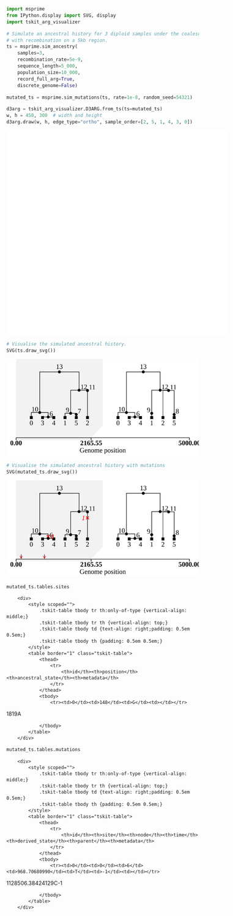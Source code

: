 ```python
import msprime
from IPython.display import SVG, display
import tskit_arg_visualizer
```


```python
# Simulate an ancestral history for 3 diploid samples under the coalescent
# with recombination on a 5kb region.
ts = msprime.sim_ancestry(
    samples=3,
    recombination_rate=5e-9,
    sequence_length=5_000,
    population_size=10_000,
    record_full_arg=True,
    discrete_genome=False)
```


```python
mutated_ts = msprime.sim_mutations(ts, rate=1e-8, random_seed=54321)
```


```python
d3arg = tskit_arg_visualizer.D3ARG.from_ts(ts=mutated_ts)
w, h = 450, 300  # width and height
d3arg.draw(w, h, edge_type="ortho", sample_order=[2, 5, 1, 4, 3, 0])
```


<style>.d3arg {
    position: relative;
    display: flex;
    flex-direction: column;
    justify-content: center;
    align-items: center;
    background-color: white;
    padding: 20px 20px 60px 20px;
}

.d3arg:hover .dashboard {
    visibility: visible;
}

.dashboard {
    display: flex;
    visibility: hidden;
}

.dashboard button {
    position: relative;
    font-size: 30px;
    border: 0px;
    background-color: white;
    width: 30px;
    height: 30px;
}

.dashboard button .tip {
    width: 120px;
    font-size: 12px;
    background-color: lightgrey;
    color: #053e4e;
    text-align: center;
    padding: 5px 0px;
    position: absolute;
    z-index: 1;
    top: 100%;
    left: 50%; 
    margin-left: -60px;
    visibility: hidden;
}

.dashboard button:hover .desc {
    visibility: visible;
}

.dashboard path {
    fill: grey;
}

.dashboard button:hover path {
    fill: #053e4e;
}

.dashboard button:active path {
    fill: #1eebb1;
}

.yaxis path {
    stroke: #053e4e;
    stroke-width: 3px;
}

.yaxis line {
    stroke: #053e4e;
    stroke-width: 3px;
}

.yaxis text {
    fill: #053e4e;
    stroke: 1px;
}

.node {
    fill: #1eebb1;
    stroke: #053e4e;
    stroke-width: 4px;
}

.hiddennode {
    fill: lightgrey;
    stroke: lightgrey;
    stroke-width: 4px;
}

.underlink {
    stroke: #ffffff;
    stroke-width: 12px;
    fill: none;
}

.link {
    stroke: #053e4e;
    stroke-width: 4px;
    fill: none;
}

.hiddenlink {
    stroke: lightgrey;
    stroke-width: 4px;
    fill: none;
}

.labels {
    text-anchor: middle;
}

.label {
    fill: #053e4e;
    font-family: Arial;
    font-size: 12px;
}

.hiddenlabel {
    fill: lightgrey;
    font-family: Arial;
    font-size: 12px;
}

svg {
    display: block;
}

button {
    display: block;
    cursor: pointer;
}

.saving {
    display: flex;
    flex-direction: row;
}

.saving .message {
    display: none;
}</style><script src='https://d3js.org/d3.v7.min.js'></script><div id='arg_4473289654'class='d3arg' style='min-width:540px; min-height:455px;'></div><script>var line = d3.line();
var step = d3.line().curve(d3.curveStep);
var stepAfter = d3.line().curve(d3.curveStepAfter);
var stepBefore = d3.line().curve(d3.curveStepBefore);

function draw_force_diagram() {

    var graph = {'nodes': [{'id': 0, 'flag': 1, 'time': 0.0, 'time_01': 1.0, 'logtime_01': 1.0, 'rank_01': 1.0, 'child_of': [10], 'parent_of': [], 'label': '0', 'fx': 450.0, 'fy': 250.0, 'y': 250.0}, {'id': 1, 'flag': 1, 'time': 0.0, 'time_01': 1.0, 'logtime_01': 1.0, 'rank_01': 1.0, 'child_of': [9], 'parent_of': [], 'label': '1', 'fx': 240.0, 'fy': 250.0, 'y': 250.0}, {'id': 2, 'flag': 1, 'time': 0.0, 'time_01': 1.0, 'logtime_01': 1.0, 'rank_01': 1.0, 'child_of': [11], 'parent_of': [], 'label': '2', 'fx': 100.0, 'fy': 250.0, 'y': 250.0}, {'id': 3, 'flag': 1, 'time': 0.0, 'time_01': 1.0, 'logtime_01': 1.0, 'rank_01': 1.0, 'child_of': [6], 'parent_of': [], 'label': '3', 'fx': 380.0, 'fy': 250.0, 'y': 250.0}, {'id': 4, 'flag': 1, 'time': 0.0, 'time_01': 1.0, 'logtime_01': 1.0, 'rank_01': 1.0, 'child_of': [6], 'parent_of': [], 'label': '4', 'fx': 310.0, 'fy': 250.0, 'y': 250.0}, {'id': 5, 'flag': 1, 'time': 0.0, 'time_01': 1.0, 'logtime_01': 1.0, 'rank_01': 1.0, 'child_of': [7], 'parent_of': [], 'label': '5', 'fx': 170.0, 'fy': 250.0, 'y': 250.0}, {'id': 6, 'flag': 0, 'time': 220.4527441218569, 'time_01': 0.9880401587755187, 'logtime_01': 0.45018602023491705, 'rank_01': 0.8571428571428572, 'child_of': [10], 'parent_of': [3, 4], 'label': '6', 'x': 275.0, 'fy': 221.42857142857144, 'y': 221.42857142857144}, {'id': 7, 'flag': 131072, 'time': 1231.2805918618599, 'time_01': 0.9332014648304245, 'logtime_01': 0.2754321114686772, 'rank_01': 0.7142857142857143, 'child_of': [9], 'parent_of': [5], 'x_pos_reference': 5, 'label': '7/8', 'x': 275.0, 'fy': 192.85714285714286, 'y': 192.85714285714286}, {'id': 9, 'flag': 0, 'time': 1720.2334697010947, 'time_01': 0.9066751505016808, 'logtime_01': 0.24140864210115487, 'rank_01': 0.5714285714285714, 'child_of': [12], 'parent_of': [1, 7], 'label': '9', 'x': 275.0, 'fy': 164.28571428571428, 'y': 164.28571428571428}, {'id': 10, 'flag': 0, 'time': 2030.197794651527, 'time_01': 0.8898591923859063, 'logtime_01': 0.2245499115843398, 'rank_01': 0.4285714285714286, 'child_of': [13], 'parent_of': [0, 6], 'label': '10', 'x': 275.0, 'fy': 135.71428571428572, 'y': 135.71428571428572}, {'id': 11, 'flag': 0, 'time': 10939.096658575902, 'time_01': 0.40654011953008307, 'logtime_01': 0.05311549653488634, 'rank_01': 0.2857142857142858, 'child_of': [12], 'parent_of': [2, 7], 'label': '11', 'x': 275.0, 'fy': 107.14285714285717, 'y': 107.14285714285717}, {'id': 12, 'flag': 0, 'time': 11045.202029493497, 'time_01': 0.4007837684613129, 'logtime_01': 0.05213279009170402, 'rank_01': 0.1428571428571429, 'child_of': [13], 'parent_of': [9, 11], 'label': '12', 'x': 275.0, 'fy': 78.57142857142858, 'y': 78.57142857142858}, {'id': 13, 'flag': 0, 'time': 18432.74839389992, 'time_01': 0.0, 'logtime_01': -5.523359571046882e-06, 'rank_01': 0.0, 'child_of': [], 'parent_of': [10, 12], 'label': '13', 'x': 275.0, 'fy': 50.0, 'y': 50.0}], 'links': [{'source': 10, 'target': 0, 'bounds': '0.0-5000.0', 'alt_parent': '', 'alt_child': 6, 'region_fraction': 1.0}, {'source': 9, 'target': 1, 'bounds': '0.0-5000.0', 'alt_parent': '', 'alt_child': 7, 'region_fraction': 1.0}, {'source': 11, 'target': 2, 'bounds': '0.0-5000.0', 'alt_parent': '', 'alt_child': 7, 'region_fraction': 1.0}, {'source': 6, 'target': 3, 'bounds': '0.0-5000.0', 'alt_parent': '', 'alt_child': 4, 'region_fraction': 1.0}, {'source': 6, 'target': 4, 'bounds': '0.0-5000.0', 'alt_parent': '', 'alt_child': 3, 'region_fraction': 1.0}, {'source': 7, 'target': 5, 'bounds': '0.0-2165.5520936474204 2165.5520936474204-5000.0', 'alt_parent': '', 'alt_child': '', 'region_fraction': 1.0}, {'source': 10, 'target': 6, 'bounds': '0.0-5000.0', 'alt_parent': '', 'alt_child': 0, 'region_fraction': 1.0}, {'source': 9, 'target': 7, 'bounds': '0.0-2165.5520936474204', 'alt_parent': 11, 'alt_child': 1, 'region_fraction': 0.4331104187294841}, {'source': 11, 'target': 7, 'bounds': '2165.5520936474204-5000.0', 'alt_parent': 9, 'alt_child': 2, 'region_fraction': 0.5668895812705159}, {'source': 12, 'target': 9, 'bounds': '0.0-5000.0', 'alt_parent': '', 'alt_child': 11, 'region_fraction': 1.0}, {'source': 13, 'target': 10, 'bounds': '0.0-5000.0', 'alt_parent': '', 'alt_child': 12, 'region_fraction': 1.0}, {'source': 12, 'target': 11, 'bounds': '0.0-5000.0', 'alt_parent': '', 'alt_child': 9, 'region_fraction': 1.0}, {'source': 13, 'target': 12, 'bounds': '0.0-5000.0', 'alt_parent': '', 'alt_child': 10, 'region_fraction': 1.0}], 'breakpoints': [{'start': 0, 'stop': 2165.5520936474204, 'x_pos_01': 0.0, 'width_01': 0.4331104187294841, 'x_pos': 50.0, 'width': 194.89968842826784}, {'start': 2165.5520936474204, 'stop': 5000.0, 'x_pos_01': 0.4331104187294841, 'width_01': 0.5668895812705159, 'x_pos': 244.89968842826784, 'width': 255.10031157173216}]};
    var y_axis = {'include_labels': 'true', 'ticks': [250.0, 221.42857142857144, 192.85714285714286, 164.28571428571428, 135.71428571428572, 107.14285714285717, 78.57142857142858, 50.0], 'text': [0, 220, 1231, 1720, 2030, 10939, 11045, 18433], 'max_min': [250.0, 50.0], 'scale': 'rank'};
    var subset = [0, 1, 2, 3, 4, 5, 6, 7, 9, 10, 11, 12, 13];
    var evenly_distributed_positions = [100.0, 170.0, 240.0, 310.0, 380.0, 450.0];

    var dashboard = d3.select("#arg_4473289654").append("div").attr("class", "dashboard");

    var clipboard = dashboard.append("button")
        .on("click", function() {
            navigator.clipboard.writeText("{'arg': {'nodes': [{'id': 0, 'flag': 1, 'time': 0.0, 'time_01': 1.0, 'logtime_01': 1.0, 'rank_01': 1.0, 'child_of': [10], 'parent_of': [], 'label': '0', 'fx': 450.0, 'fy': 250.0, 'y': 250.0}, {'id': 1, 'flag': 1, 'time': 0.0, 'time_01': 1.0, 'logtime_01': 1.0, 'rank_01': 1.0, 'child_of': [9], 'parent_of': [], 'label': '1', 'fx': 240.0, 'fy': 250.0, 'y': 250.0}, {'id': 2, 'flag': 1, 'time': 0.0, 'time_01': 1.0, 'logtime_01': 1.0, 'rank_01': 1.0, 'child_of': [11], 'parent_of': [], 'label': '2', 'fx': 100.0, 'fy': 250.0, 'y': 250.0}, {'id': 3, 'flag': 1, 'time': 0.0, 'time_01': 1.0, 'logtime_01': 1.0, 'rank_01': 1.0, 'child_of': [6], 'parent_of': [], 'label': '3', 'fx': 380.0, 'fy': 250.0, 'y': 250.0}, {'id': 4, 'flag': 1, 'time': 0.0, 'time_01': 1.0, 'logtime_01': 1.0, 'rank_01': 1.0, 'child_of': [6], 'parent_of': [], 'label': '4', 'fx': 310.0, 'fy': 250.0, 'y': 250.0}, {'id': 5, 'flag': 1, 'time': 0.0, 'time_01': 1.0, 'logtime_01': 1.0, 'rank_01': 1.0, 'child_of': [7], 'parent_of': [], 'label': '5', 'fx': 170.0, 'fy': 250.0, 'y': 250.0}, {'id': 6, 'flag': 0, 'time': 220.4527441218569, 'time_01': 0.9880401587755187, 'logtime_01': 0.45018602023491705, 'rank_01': 0.8571428571428572, 'child_of': [10], 'parent_of': [3, 4], 'label': '6', 'x': 275.0, 'fy': 221.42857142857144, 'y': 221.42857142857144}, {'id': 7, 'flag': 131072, 'time': 1231.2805918618599, 'time_01': 0.9332014648304245, 'logtime_01': 0.2754321114686772, 'rank_01': 0.7142857142857143, 'child_of': [9], 'parent_of': [5], 'x_pos_reference': 5, 'label': '7/8', 'x': 275.0, 'fy': 192.85714285714286, 'y': 192.85714285714286}, {'id': 9, 'flag': 0, 'time': 1720.2334697010947, 'time_01': 0.9066751505016808, 'logtime_01': 0.24140864210115487, 'rank_01': 0.5714285714285714, 'child_of': [12], 'parent_of': [1, 7], 'label': '9', 'x': 275.0, 'fy': 164.28571428571428, 'y': 164.28571428571428}, {'id': 10, 'flag': 0, 'time': 2030.197794651527, 'time_01': 0.8898591923859063, 'logtime_01': 0.2245499115843398, 'rank_01': 0.4285714285714286, 'child_of': [13], 'parent_of': [0, 6], 'label': '10', 'x': 275.0, 'fy': 135.71428571428572, 'y': 135.71428571428572}, {'id': 11, 'flag': 0, 'time': 10939.096658575902, 'time_01': 0.40654011953008307, 'logtime_01': 0.05311549653488634, 'rank_01': 0.2857142857142858, 'child_of': [12], 'parent_of': [2, 7], 'label': '11', 'x': 275.0, 'fy': 107.14285714285717, 'y': 107.14285714285717}, {'id': 12, 'flag': 0, 'time': 11045.202029493497, 'time_01': 0.4007837684613129, 'logtime_01': 0.05213279009170402, 'rank_01': 0.1428571428571429, 'child_of': [13], 'parent_of': [9, 11], 'label': '12', 'x': 275.0, 'fy': 78.57142857142858, 'y': 78.57142857142858}, {'id': 13, 'flag': 0, 'time': 18432.74839389992, 'time_01': 0.0, 'logtime_01': -5.523359571046882e-06, 'rank_01': 0.0, 'child_of': [], 'parent_of': [10, 12], 'label': '13', 'x': 275.0, 'fy': 50.0, 'y': 50.0}], 'links': [{'source': 10, 'target': 0, 'bounds': '0.0-5000.0', 'alt_parent': '', 'alt_child': 6, 'region_fraction': 1.0}, {'source': 9, 'target': 1, 'bounds': '0.0-5000.0', 'alt_parent': '', 'alt_child': 7, 'region_fraction': 1.0}, {'source': 11, 'target': 2, 'bounds': '0.0-5000.0', 'alt_parent': '', 'alt_child': 7, 'region_fraction': 1.0}, {'source': 6, 'target': 3, 'bounds': '0.0-5000.0', 'alt_parent': '', 'alt_child': 4, 'region_fraction': 1.0}, {'source': 6, 'target': 4, 'bounds': '0.0-5000.0', 'alt_parent': '', 'alt_child': 3, 'region_fraction': 1.0}, {'source': 7, 'target': 5, 'bounds': '0.0-2165.5520936474204 2165.5520936474204-5000.0', 'alt_parent': '', 'alt_child': '', 'region_fraction': 1.0}, {'source': 10, 'target': 6, 'bounds': '0.0-5000.0', 'alt_parent': '', 'alt_child': 0, 'region_fraction': 1.0}, {'source': 9, 'target': 7, 'bounds': '0.0-2165.5520936474204', 'alt_parent': 11, 'alt_child': 1, 'region_fraction': 0.4331104187294841}, {'source': 11, 'target': 7, 'bounds': '2165.5520936474204-5000.0', 'alt_parent': 9, 'alt_child': 2, 'region_fraction': 0.5668895812705159}, {'source': 12, 'target': 9, 'bounds': '0.0-5000.0', 'alt_parent': '', 'alt_child': 11, 'region_fraction': 1.0}, {'source': 13, 'target': 10, 'bounds': '0.0-5000.0', 'alt_parent': '', 'alt_child': 12, 'region_fraction': 1.0}, {'source': 12, 'target': 11, 'bounds': '0.0-5000.0', 'alt_parent': '', 'alt_child': 9, 'region_fraction': 1.0}, {'source': 13, 'target': 12, 'bounds': '0.0-5000.0', 'alt_parent': '', 'alt_child': 10, 'region_fraction': 1.0}], 'breakpoints': [{'start': 0, 'stop': 2165.5520936474204, 'x_pos_01': 0.0, 'width_01': 0.4331104187294841, 'x_pos': 50.0, 'width': 194.89968842826784}, {'start': 2165.5520936474204, 'stop': 5000.0, 'x_pos_01': 0.4331104187294841, 'width_01': 0.5668895812705159, 'x_pos': 244.89968842826784, 'width': 255.10031157173216}]}, 'width': 500, 'height': 375, 'y_axis': {'include_labels': 'true', 'ticks': [250.0, 221.42857142857144, 192.85714285714286, 164.28571428571428, 135.71428571428572, 107.14285714285717, 78.57142857142858, 50.0], 'text': [0, 220, 1231, 1720, 2030, 10939, 11045, 18433], 'max_min': [250.0, 50.0], 'scale': 'rank'}, 'tree_highlighting': 'true', 'edge_type': 'ortho', 'variable_edge_width': 'false', 'subset_nodes': [0, 1, 2, 3, 4, 5, 6, 7, 9, 10, 11, 12, 13], 'include_node_labels': 'true', 'evenly_distributed_positions': [100.0, 170.0, 240.0, 310.0, 380.0, 450.0]}".replace(/'nodes': .*'links'/, "'nodes': " + JSON.stringify(graph.nodes) + ", 'links'").replaceAll("'", '"'));
            d3.select("#arg_4473289654 .copymessage").style("visibility", "visible");
            setTimeout( function() {
                d3.select("#arg_4473289654 .copymessage").style("visibility", "hidden");
            }, 1000);
        });
    clipboard.append("svg") //<!--! Font Awesome Free 6.4.2 by @fontawesome - https://fontawesome.com License - https://fontawesome.com/license (Commercial License) Copyright 2023 Fonticons, Inc. -->
        .attr("xmlns", "http://www.w3.org/2000/svg")
        .attr("viewBox", "0 0 448 512")
        .append("path")
        .attr("d", "M208 0H332.1c12.7 0 24.9 5.1 33.9 14.1l67.9 67.9c9 9 14.1 21.2 14.1 33.9V336c0 26.5-21.5 48-48 48H208c-26.5 0-48-21.5-48-48V48c0-26.5 21.5-48 48-48zM48 128h80v64H64V448H256V416h64v48c0 26.5-21.5 48-48 48H48c-26.5 0-48-21.5-48-48V176c0-26.5 21.5-48 48-48z");
    clipboard.append("span").attr("class", "tip desc").text("Copy To Clipboard");
    clipboard.append("span").attr("class", "tip copymessage").text("Copied!");

    var reheat = dashboard.append("button")
        .on("click", function(event) {
            if (!event.active) simulation.alphaTarget(0.3).restart();       
            var order = d3.selectAll("#arg_4473289654 .sample").data().sort((a, b) => d3.ascending(a.x, b.x)).map(a => a.id);;
            d3.selectAll("#arg_4473289654 .node").classed("unfix", function(d) {
                if (d.flag != 1) {
                    delete d.fx;
                } else {
                    d.fx = evenly_distributed_positions[order.indexOf(d.id)];
                }
            });
        });
    reheat.append("svg") //<!--! Font Awesome Free 6.4.2 by @fontawesome - https://fontawesome.com License - https://fontawesome.com/license (Commercial License) Copyright 2023 Fonticons, Inc. -->
        .attr("xmlns", "http://www.w3.org/2000/svg")
        .attr("viewBox", "0 0 384 512")
        .append("path")
        .attr("d", "M153.6 29.9l16-21.3C173.6 3.2 180 0 186.7 0C198.4 0 208 9.6 208 21.3V43.5c0 13.1 5.4 25.7 14.9 34.7L307.6 159C356.4 205.6 384 270.2 384 337.7C384 434 306 512 209.7 512H192C86 512 0 426 0 320v-3.8c0-48.8 19.4-95.6 53.9-130.1l3.5-3.5c4.2-4.2 10-6.6 16-6.6C85.9 176 96 186.1 96 198.6V288c0 35.3 28.7 64 64 64s64-28.7 64-64v-3.9c0-18-7.2-35.3-19.9-48l-38.6-38.6c-24-24-37.5-56.7-37.5-90.7c0-27.7 9-54.8 25.6-76.9z");
    reheat.append("span").attr("class", "tip desc").text("Reheat Simulation");

    var evenly_distribute = dashboard.append("button")
        .on("click", function() {
            var order = d3.selectAll("#arg_4473289654 .sample").data().sort((a, b) => d3.ascending(a.x, b.x)).map(a => a.id);;
            d3.selectAll("#arg_4473289654 .sample").classed("distribute", function(d) {
                d.fx = evenly_distributed_positions[order.indexOf(d.id)];
            });
        });
    evenly_distribute.append("svg") //<!--! Font Awesome Free 6.4.2 by @fontawesome - https://fontawesome.com License - https://fontawesome.com/license (Commercial License) Copyright 2023 Fonticons, Inc. -->
        .attr("xmlns", "http://www.w3.org/2000/svg")
        .attr("viewBox", "0 0 512 512")
        .append("path")
        .attr("d", "M504.3 273.6c4.9-4.5 7.7-10.9 7.7-17.6s-2.8-13-7.7-17.6l-112-104c-7-6.5-17.2-8.2-25.9-4.4s-14.4 12.5-14.4 22l0 56-192 0 0-56c0-9.5-5.7-18.2-14.4-22s-18.9-2.1-25.9 4.4l-112 104C2.8 243 0 249.3 0 256s2.8 13 7.7 17.6l112 104c7 6.5 17.2 8.2 25.9 4.4s14.4-12.5 14.4-22l0-56 192 0 0 56c0 9.5 5.7 18.2 14.4 22s18.9 2.1 25.9-4.4l112-104z")
    evenly_distribute.append("span").attr("class", "tip desc").text("Space Samples");

    var svg = d3.select("#arg_4473289654").append("svg")
        .attr("width", 500)
        .attr("height", 375)
        .style("padding-top", "10px");

    var result = y_axis.ticks.map(function (x) { 
        return parseInt(x, 10); 
    });


    if (y_axis.include_labels == "true") {
        var bottom = 375 - 50;
        if (true) {
            bottom = 375 - 125;
        }
        var yscale = d3.scaleLinear() 
            .domain([y_axis.max_min[0], y_axis.max_min[1]]) 
            .range([bottom, 50]); 

        var y_axis_text = y_axis.text;

        var y_axis = d3.axisRight().scale(yscale)
            .tickValues(result)
            .tickFormat((d, i) => y_axis_text[i]); 

        var y_axis_labels = svg
            .append("g")
            .attr("class", "yaxis")
            .attr("transform", "translate(5,0)")
            .call(y_axis);
    }

    var simulation = d3
        .forceSimulation(graph.nodes)
        .force("link", d3.forceLink()
            .id(function(d) {
                return d.id;
            })
            .links(graph.links)
        )
        .force("charge", d3.forceManyBody().strength(-10))
        .on("tick", ticked);

    var link_container = svg
        .append("g")
        .attr("class", "links")
        .selectAll("path")
        .data(graph.links)
        .enter()
        .append("g")
        .attr("bounds", function(d) {
            return d.bounds;
        });

    var underlink = link_container
        .append("path")
        .attr("class", "underlink");

    var link = link_container
        .append("path")
        .attr("class", function(d) {
            if (subset.includes(d.source.id) & subset.includes(d.target.id)) {
                return "link"
            } else {
                return "hiddenlink"
            }
        });

    if (false) {
        link
            .style("stroke-width", function(d) {
                return d.region_fraction * 7 + 1;
            });
    }

    if (true) {
        link
            .on('mouseover', function (event, d) {
                d3.select(this)
                    .style('stroke', '#1eebb1')
                    .style("cursor", "pointer");
                d3.select("#arg_4473289654 .breakpoints")
                    .selectAll("rect")
                        .filter(function(j) {
                            return d.bounds.split(" ").some(function(region) {
                                region = region.split("-");
                                return (parseFloat(region[0]) <= j.start) & (parseFloat(region[1]) >= j.stop)
                            });
                        })
                        .style('fill', '#1eebb1');
            })
            .on('mouseout', function (d, i) {
                d3.select(this)
                    .style('stroke', '#053e4e')
                    .style("cursor", "default")
                d3.select("#arg_4473289654 .breakpoints").selectAll("rect")
                    .style("fill", "#053e4e")
            });
    }

    var node = svg
        .append("g")
        .attr("class", "nodes")
        .selectAll("circle")
        .data(graph.nodes)
        .enter()
        .append("circle")
        .attr("id", function(d) {
            return String(4473289654) + "_node" + d.id
        })
        .attr("class", function(d) {
            var classy = ""
            if (subset.includes(d.id)) {
                classy += "node";
            } else {
                classy += "hiddennode";
            }
            if (d.flag == 1) {
                classy += " sample";
            }
            return classy
        })
        .attr("parents", function(d) {
            return d.child_of.toString().replace(",", " ")
        })
        .attr("children", function(d) {
            return d.parent_of.toString().replace(",", " ")
        })
        .attr("r", 7)
        .call(
            d3
                .drag()
                .on("start", dragstarted)
                .on("drag", dragged)
        )
        .on('mouseover', function (d, i) {
            d3.select(this)
                .style("cursor", "pointer")
        });


    if (true) {
        var label = svg
            .append("g")
            .attr("class", "labels")
            .selectAll("text")
            .data(graph.nodes)
            .enter()
            .append("text")
                .attr("class", function(d) {
                    if (subset.includes(d.id)) {
                        return "label"
                    } else {
                        return "hiddenlabel"
                    }
                })
                .text(function (d) { return d.label; });
    };

    function determine_path_type(d) {
        path_type = ""
        var start_position_x = d.source.x;
        var start_position_y = d.source.y;
        var stop_position_x = d.target.x;
        var stop_position_y = d.target.y;
        var vnub = Math.min((stop_position_y-start_position_y)/2, 20);
        if ("y_axis.scale" == "time" | "y_axis.scale" == "log_time") {
            vnub = 0;
        }
        var alt_child = document.getElementById(String(4473289654) + "_node" + d.alt_child);
        if (alt_child != null) {
            var alt_child_x = alt_child.getAttribute("cx");
            var alt_child_y = alt_child.getAttribute("cy");
        }
        if (d.source.flag == 131072) {
            path_type += "r0";
            start_position_y = d.source.y + vnub;
        } else {
            if (d.target.y < alt_child_y) {
                if (d.target.x < d.source.x) {
                    if (d.target.x < d.source.x - 40) {
                        path_type += "tL";
                    } else {
                        path_type += "fL";
                    }
                    start_position_x = d.source.x - 20;
                } else {
                    if (d.target.x > d.source.x + 40) {
                        path_type += "tR";
                    } else {
                        path_type += "fR";
                    }
                    start_position_x = d.source.x + 20;
                }
            } else if (d.target.y > alt_child_y) {
                if (alt_child_x < d.source.x) {
                    if (d.target.x < d.source.x + 40) {
                        path_type += "fR";
                    } else {
                        path_type += "tR";
                    }
                    start_position_x = d.source.x + 20;
                } else {
                    if (d.target.x > d.source.x - 40) {
                        path_type += "fL";
                    } else {
                        path_type += "tL";
                    }
                    start_position_x = d.source.x - 20;
                }
            } else {
                if (d.target.x < alt_child_x) {
                    if (d.target.x < d.source.x - 40) {
                        path_type += "tL";
                    } else {
                        path_type += "fL";
                    }
                    start_position_x = d.source.x - 20;
                } else if (d.target.x > alt_child_x) {
                    if (d.target.x > d.source.x + 40) {
                        path_type += "tR";
                    } else {
                        path_type += "fR";
                    }
                    start_position_x = d.source.x + 20;
                } else {
                    if (d.index % 2 == 0) {
                        path_type += "fL";
                        start_position_x = d.source.x - 20;
                    } else {
                        path_type += "fR";
                        start_position_x = d.source.x + 20;
                    }
                }
            }
        }
        var alt_parent = document.getElementById(String(4473289654) + "_node" + d.alt_parent);
        if (alt_parent != null) {
            var alt_parent_x = alt_parent.getAttribute("cx");
            var alt_parent_y = alt_parent.getAttribute("cy");
        }
        if (d.target.flag == 131072) {
            if (d.source.y < alt_parent_y) {
                if (alt_parent_x < d.target.x) {
                    if (d.source.x < d.target.x + 40) {
                        path_type += "fR";
                    } else {
                        path_type += "tR";
                    }
                    stop_position_x = d.target.x + 20;
                } else {
                    if (d.source.x > d.target.x - 40) {
                        path_type += "fL";
                    } else {
                        path_type += "tL";
                    }
                    stop_position_x = d.target.x - 20;
                }
            } else if (d.source.y > alt_parent_y) {
                if (d.source.x < d.target.x) {
                    if (d.source.x < d.target.x - 40) {
                        path_type += "tL";
                    } else {
                        path_type += "fL";
                    }
                    stop_position_x = d.target.x - 20;
                } else {
                    if (d.source.x > d.target.x + 40) {
                        path_type += "tR";
                    } else {
                        path_type += "fR";
                    }
                    stop_position_x = d.target.x + 20;
                }
            } else {
                if (d.index % 2 == 0) {
                    path_type += "fL";
                    stop_position_x = d.target.x - 20;
                } else {
                    path_type += "fR";
                    stop_position_x = d.target.x + 20;
                }
            }
        } else {
            path_type += "b0";
            stop_position_y = d.target.y - vnub;
        }
        if (path_type == "fLb0" ) {
            if (start_position_x >= stop_position_x) {
                path_type = "tLb0";
            }
        } else if (path_type == "fRb0") {
            if (start_position_x <= stop_position_x) {
                path_type = "tRb0";
            }
        } else if (path_type == "r0fL") {
            if (start_position_x <= stop_position_x) {
                path_type = "r0tL";
            }
        } else if (path_type == "r0fR") {
            if (start_position_x >= stop_position_x) {
                path_type = "r0tR";
            }
        } else if (path_type == "fLfL") {
            if (start_position_x <= stop_position_x) {
                path_type = "fLtL";
            } else {
                path_type = "tLfL";
            }
        } else if (path_type == "fRfR") {
            if (start_position_x >= stop_position_x) {
                path_type = "fRtR";
            } else {
                path_type = "tRfR";
            }
        }
        if ((d.source.id == 60) & (d.target.id == 35)) {
            path_type = "r0b0";
            start_position_x = d.source.x;
            start_position_y = d.source.y + vnub;
            stop_position_x = d.target.x;
            stop_position_y = d.target.y - vnub;
        }
        return [path_type, start_position_x, start_position_y, stop_position_x, stop_position_y];
    }

    function ticked() {

        node
            .attr("cx", function(d) {
                if (y_axis.include_labels == "false") {
                    return d.x = Math.max(50, Math.min(500-50, d.x));
                } else {
                    return d.x = Math.max(100, Math.min(500-50, d.x));
                }
            })
            .attr("cy", function(d) {
                return d.y;
            });

        underlink
            .attr("d", function(d) {
                if ("ortho" == "ortho") {
                    const output = determine_path_type(d);

                    const path_type = output[0];
                    const simple_path_type = Array.from(path_type)[0] + Array.from(path_type)[2];
                    const start_position_x = output[1];
                    const start_position_y = output[2];
                    const stop_position_x = output[3];
                    const stop_position_y = output[4];

                    const after_paths = ["rf", "tb", "tf"];
                    const before_paths = ["rt", "fb", "ft"];
                    const step_paths = ["tt"];
                    const mid_paths = ["rb", "ff"];

                    if (after_paths.includes(simple_path_type)) {
                        return line([[d.source.x, d.source.y],[start_position_x, start_position_y]]) + stepAfter([[start_position_x, start_position_y],[stop_position_x, stop_position_y]]) + line([[stop_position_x, stop_position_y], [d.target.x, d.target.y]]);
                    } else if (before_paths.includes(simple_path_type)) {
                        return line([[d.source.x, d.source.y],[start_position_x, start_position_y]]) + stepBefore([[start_position_x, start_position_y],[stop_position_x, stop_position_y]]) + line([[stop_position_x, stop_position_y], [d.target.x, d.target.y]]);
                    } else if (step_paths.includes(simple_path_type)) {
                        return line([[d.source.x, d.source.y],[start_position_x, start_position_y]]) + step([[start_position_x, start_position_y],[stop_position_x, stop_position_y]]) + line([[stop_position_x, stop_position_y], [d.target.x, d.target.y]]);
                    } else if (mid_paths.includes(simple_path_type)) {
                        return line([[d.source.x, d.source.y],[start_position_x, start_position_y]]) + line([[start_position_x, start_position_y],[start_position_x, start_position_y + (stop_position_y - start_position_y)/2]]) + line([[start_position_x, start_position_y + (stop_position_y - start_position_y)/2],[stop_position_x, start_position_y + (stop_position_y - start_position_y)/2]]) + line([[stop_position_x, start_position_y + (stop_position_y - start_position_y)/2], [stop_position_x, stop_position_y]]) + line([[stop_position_x, stop_position_y], [d.target.x, d.target.y]]);
                    }
                }
            });

        link
            .attr("path_type", function(d) {
                return determine_path_type(d)[0];
            })
            .attr("d", function(d) {
                if ("ortho" == "ortho") {
                    const output = determine_path_type(d);

                    const path_type = output[0];
                    const simple_path_type = Array.from(path_type)[0] + Array.from(path_type)[2];
                    const start_position_x = output[1];
                    const start_position_y = output[2];
                    const stop_position_x = output[3];
                    const stop_position_y = output[4];

                    const after_paths = ["rf", "tb", "tf"];
                    const before_paths = ["rt", "fb", "ft"];
                    const step_paths = ["tt"];
                    const mid_paths = ["rb", "ff"];

                    if (after_paths.includes(simple_path_type)) {
                        return line([[d.source.x, d.source.y],[start_position_x, start_position_y]]) + stepAfter([[start_position_x, start_position_y],[stop_position_x, stop_position_y]]) + line([[stop_position_x, stop_position_y], [d.target.x, d.target.y]]);
                    } else if (before_paths.includes(simple_path_type)) {
                        return line([[d.source.x, d.source.y],[start_position_x, start_position_y]]) + stepBefore([[start_position_x, start_position_y],[stop_position_x, stop_position_y]]) + line([[stop_position_x, stop_position_y], [d.target.x, d.target.y]]);
                    } else if (step_paths.includes(simple_path_type)) {
                        return line([[d.source.x, d.source.y],[start_position_x, start_position_y]]) + step([[start_position_x, start_position_y],[stop_position_x, stop_position_y]]) + line([[stop_position_x, stop_position_y], [d.target.x, d.target.y]]);
                    } else if (mid_paths.includes(simple_path_type)) {
                        return line([[d.source.x, d.source.y],[start_position_x, start_position_y]]) + line([[start_position_x, start_position_y],[start_position_x, start_position_y + (stop_position_y - start_position_y)/2]]) + line([[start_position_x, start_position_y + (stop_position_y - start_position_y)/2],[stop_position_x, start_position_y + (stop_position_y - start_position_y)/2]]) + line([[stop_position_x, start_position_y + (stop_position_y - start_position_y)/2], [stop_position_x, stop_position_y]]) + line([[stop_position_x, stop_position_y], [d.target.x, d.target.y]]);
                    }
                } else if ("ortho" == "line") {
                    if (d.source.id == d.alt_parent) {
                        var leftOrRight = 20;
                        if (d.index % 2 == 0) {
                            leftOrRight = -20;
                        }
                        return "M " + d.source.x + " " + d.source.y + " C " + (d.source.x + leftOrRight).toString() + " " +  (d.source.y - 10).toString() + ", " + (d.target.x + leftOrRight).toString() + " " + (d.target.y + 10).toString() + ", " + d.target.x + " " + d.target.y;
                    } else {
                        return line([[d.source.x, d.source.y], [d.target.x, d.target.y]]);
                    }
                }
            });

        function determine_label_positioning(d) {
            if (d.flag == 131072 || d.parent_of.length == 0 || d.child_of.length == 0) {
                return "c";
            } else if (d.child_of.length == 1) {
                var parent = document.getElementById(String(4473289654) + "_node" + d.child_of[0])
                if (parent != null) {
                    var parent_x = parent.getAttribute("cx");
                    if (parent_x > d.x) {
                        return "l";
                    } else {
                        return "r";
                    }
                } else {
                    return "r";
                }
            } else {
                return "r";
            }
        };

        if (true) {

            label
                .attr("x", function(d) {
                    var positioning = determine_label_positioning(d);
                    if (positioning == "l") {
                        return d.x - 15;
                    } else if (positioning == "r") {
                        return d.x + 15;
                    } else {
                        return d.x;
                    }
                })
                .style("text-anchor", function(d) {
                    var positioning = determine_label_positioning(d);
                    if (positioning == "l") {
                        return "end";
                    } else if (positioning == "r") {
                        return "start";
                    } else {
                        return "middle";
                    }
                })
                .attr("y", function(d) {
                    if (d.parent_of.length == 0) {
                        return d.y + 25;
                    } else {
                        return d.y - 15;
                    }
                });
        };
    }

    function dragstarted(event, d) {
        if (!event.active) simulation.alphaTarget(0.3).restart();
        d.fx = d.x;
    }

    function dragged(event, d) {
        d.fx = event.x;
    }

    if (true) {

        var th_group = svg.append("g").attr("class", "tree_highlighting");

        th_group
            .append("g")
            .attr("class", "breakpoints")
            .selectAll("rect")
            .data(graph.breakpoints)
            .enter()
            .append("rect")
            .attr("start", function(d) {
                return d.start;
            })
            .attr("stop", function(d) {
                return d.stop;
            })
            .attr("x", function(d) {
                return d.x_pos;
            })
            .attr("y", 375-60)
            .attr("width", function(d) {
                return d.width;
            })
            .attr("height", 40)
            .attr("stroke", "#FFFFFF")
            .attr("stroke-width", 5)
            .attr("fill", "#053e4e")
            .on('mouseover', function (event, d) {
                d3.select(this)
                    .style('fill', '#1eebb1')
                    .style("cursor", "pointer");
                var highlight_links = d3.select("#arg_4473289654 .links")
                    .selectAll("g")
                        .filter(function(j) {
                            return j.bounds.split(" ").some(function(region) {
                                region = region.split("-");
                                return (parseFloat(region[1]) > d.start) & (parseFloat(region[0]) < d.stop)
                            });
                        });
                highlight_links.raise();
                //if (false) {
                    highlight_links
                        .select(".link")
                        .style("stroke", "#1eebb1");
                //} else {
                //    highlight_links
                //        .select(".link")
                //        .style("stroke", "#1eebb1")
                //        .style("stroke-width", 7);
                //};
            })
            .on('mouseout', function (d, i) {
                d3.select(this)
                    .style('fill', '#053e4e')
                    .style("cursor", "default");
                //if (false) {
                    d3.selectAll("#arg_4473289654 .link")
                        .style("stroke", "#053e4e");
                //} else {
                //    d3.selectAll("#arg_4473289654 .link")
                //        .style("stroke", "#053e4e")
                //        .style("stroke-width", 3);
                //};     
            });

        var endpoints = th_group.append("g").attr("class", "endpoints");

        endpoints
            .append("text")
                .attr("class", "label")
                .style("text-anchor", "start")
                .text(graph.breakpoints[0].start)
                .attr("x", graph.breakpoints[0].x_pos)
                .attr("y", 375-5);

        endpoints
            .append("text")
                .attr("class", "label")
                .style("text-anchor", "end")
                .text(graph.breakpoints[graph.breakpoints.length-1].stop)
                .attr("x", 500)
                .attr("y", 375-5);
    }
}

draw_force_diagram()</script>



```python
# Visualise the simulated ancestral history.
SVG(ts.draw_svg())
```




    
![svg](output_4_0.svg)
    




```python
# Visualise the simulated ancestral history with mutations
SVG(mutated_ts.draw_svg())
```




    
![svg](output_5_0.svg)
    




```python
mutated_ts.tables.sites
```





        <div>
            <style scoped="">
                .tskit-table tbody tr th:only-of-type {vertical-align: middle;}
                .tskit-table tbody tr th {vertical-align: top;}
                .tskit-table tbody td {text-align: right;padding: 0.5em 0.5em;}
                .tskit-table tbody th {padding: 0.5em 0.5em;}
            </style>
            <table border="1" class="tskit-table">
                <thead>
                    <tr>
                        <th>id</th><th>position</th><th>ancestral_state</th><th>metadata</th>
                    </tr>
                </thead>
                <tbody>
                    <tr><td>0</td><td>148</td><td>G</td><td></td></tr>
<tr><td>1</td><td>819</td><td>A</td><td></td></tr>

                </tbody>
            </table>
        </div>





```python
mutated_ts.tables.mutations
```





        <div>
            <style scoped="">
                .tskit-table tbody tr th:only-of-type {vertical-align: middle;}
                .tskit-table tbody tr th {vertical-align: top;}
                .tskit-table tbody td {text-align: right;padding: 0.5em 0.5em;}
                .tskit-table tbody th {padding: 0.5em 0.5em;}
            </style>
            <table border="1" class="tskit-table">
                <thead>
                    <tr>
                        <th>id</th><th>site</th><th>node</th><th>time</th><th>derived_state</th><th>parent</th><th>metadata</th>
                    </tr>
                </thead>
                <tbody>
                    <tr><td>0</td><td>0</td><td>6</td><td>968.70680990</td><td>T</td><td>-1</td><td></td></tr>
<tr><td>1</td><td>1</td><td>2</td><td>8506.38424129</td><td>C</td><td>-1</td><td></td></tr>

                </tbody>
            </table>
        </div>





```python

```
